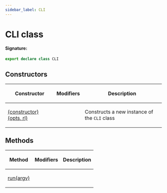 ```yaml
---
sidebar_label: CLI
---
```


# CLI class

#### Signature:

```typescript
export declare class CLI
```

## Constructors

<table><thead><tr><th>

Constructor

</th><th>

Modifiers

</th><th>

Description

</th></tr></thead>
<tbody><tr><td>

[(constructor)(opts, rl)](./browsers.cli._constructor_.md)

</td><td>

</td><td>

Constructs a new instance of the `CLI` class

</td></tr>
</tbody></table>

## Methods

<table><thead><tr><th>

Method

</th><th>

Modifiers

</th><th>

Description

</th></tr></thead>
<tbody><tr><td>

[run(argv)](./browsers.cli.run.md)

</td><td>

</td><td>

</td></tr>
</tbody></table>
